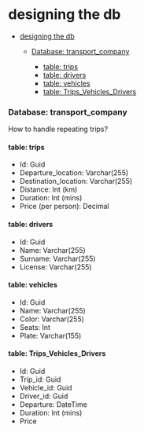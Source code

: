 # designing the db

<!--toc:start-->

- [designing the db](#designing-the-db)

  - [Database: transport_company](#database-transportcompany)

    - [table: trips](#table-trips)
    - [table: drivers](#table-drivers)
    - [table: vehicles](#table-vehicles)
    - [table: Trips_Vehicles_Drivers](#table-tripsvehiclesdrivers)

  <!--toc:end-->

### Database: transport_company

How to handle repeating trips?

#### table: trips

- Id: Guid
- Departure_location: Varchar(255)
- Destination_location: Varchar(255)
- Distance: Int (km)
- Duration: Int (mins)
- Price (per person): Decimal

#### table: drivers

- Id: Guid
- Name: Varchar(255)
- Surname: Varchar(255)
- License: Varchar(255)

#### table: vehicles

- Id: Guid
- Name: Varchar(255)
- Color: Varchar(255)
- Seats: Int
- Plate: Varchar(155)

#### table: Trips_Vehicles_Drivers

- Id: Guid
- Trip_id: Guid
- Vehicle_id: Guid
- Driver_id: Guid
- Departure: DateTime
- Duration: Int (mins)
- Price
